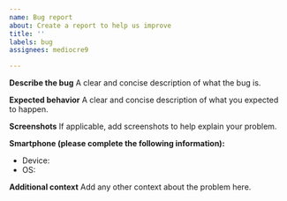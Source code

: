 ```yaml
---
name: Bug report
about: Create a report to help us improve
title: ''
labels: bug
assignees: mediocre9

---
```


**Describe the bug**
A clear and concise description of what the bug is.

**Expected behavior**
A clear and concise description of what you expected to happen.

**Screenshots**
If applicable, add screenshots to help explain your problem.

**Smartphone (please complete the following information):**
 - Device: 
 - OS: 

**Additional context**
Add any other context about the problem here.
